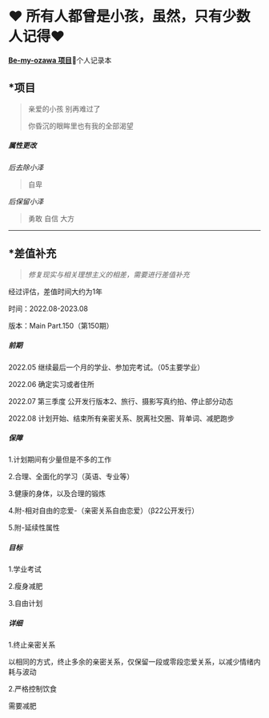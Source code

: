 # ❤️ 所有人都曾是小孩，虽然，只有少数人记得❤️

**[Be-my-ozawa 项目](https://github.com/ozawa8/be-my-ozawa)**🚀️个人记录本

## *项目

> 亲爱的小孩 别再难过了
> 
> 你昏沉的眼眸里也有我的全部渴望

##### 属性更改

*后去除小泽*

> 自卑

*后保留小泽*

> 勇敢 自信 大方

---

## *差值补充

> *修复现实与相关理想主义的相差，需要进行差值补充*

经过评估，差值时间大约为1年

时间：2022.08-2023.08

版本：Main Part.150（第150期）

##### 前期

2022.05 继续最后一个月的学业、参加完考试。（05主要学业）

2022.06 确定实习或者住所

2022.07 第三季度 公开发行版本2、旅行、摄影写真约拍、停止部分动态

2022.08 计划开始、结束所有亲密关系、脱离社交圈、背单词、减肥跑步

##### 保障

1.计划期间有少量但是不多的工作

2.合理、全面化的学习（英语、专业等）

3.健康的身体，以及合理的锻炼

4.附-相对自由的恋爱-（亲密关系自由恋爱）（β22公开发行）

5.附-延续性属性

##### 目标

1.学业考试

2.瘦身减肥

3.自由计划

##### 详细

1.终止亲密关系

以相同的方式，终止多余的亲密关系，仅保留一段或零段恋爱关系，以减少情绪内耗与波动

2.严格控制饮食

需要减肥
